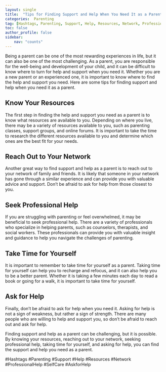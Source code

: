 ```yaml
---
layout: single
title:  "Tips for Finding Support and Help When You Need It as a Parent"
categories:  Parenting
tag: [Hashtags, Parenting, Support, Help, Resources, Network, ProfessionalHelp, SelfCare, AskforHelp, ]
toc: false
author_profile: false
sidebar:
    nav: "counts"
---
```

    
Being a parent can be one of the most rewarding experiences in life, but it can also be one of the most challenging. As a parent, you are responsible for the well-being and development of your child, and it can be difficult to know where to turn for help and support when you need it. Whether you are a new parent or an experienced one, it is important to know where to find the help and support you need. Here are some tips for finding support and help when you need it as a parent.

## Know Your Resources

The first step in finding the help and support you need as a parent is to know what resources are available to you. Depending on where you live, there may be a variety of resources available to you, such as parenting classes, support groups, and online forums. It is important to take the time to research the different resources available to you and determine which ones are the best fit for your needs.

## Reach Out to Your Network

Another great way to find support and help as a parent is to reach out to your network of family and friends. It is likely that someone in your network has gone through a similar experience and can provide you with valuable advice and support. Don’t be afraid to ask for help from those closest to you.

## Seek Professional Help

If you are struggling with parenting or feel overwhelmed, it may be beneficial to seek professional help. There are a variety of professionals who specialize in helping parents, such as counselors, therapists, and social workers. These professionals can provide you with valuable insight and guidance to help you navigate the challenges of parenting.

## Take Time for Yourself

It is important to remember to take time for yourself as a parent. Taking time for yourself can help you to recharge and refocus, and it can also help you to be a better parent. Whether it is taking a few minutes each day to read a book or going for a walk, it is important to take time for yourself.

## Ask for Help

Finally, don’t be afraid to ask for help when you need it. Asking for help is not a sign of weakness, but rather a sign of strength. There are many people who are willing to help and support you, so don’t be afraid to reach out and ask for help.

Finding support and help as a parent can be challenging, but it is possible. By knowing your resources, reaching out to your network, seeking professional help, taking time for yourself, and asking for help, you can find the support and help you need as a parent. 

#Hashtags
#Parenting #Support #Help #Resources #Network #ProfessionalHelp #SelfCare #AskforHelp